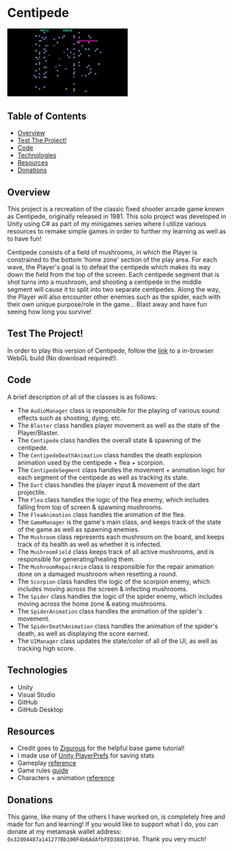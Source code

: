 # Centipede
<img width="276.48" height="155.52" src="https://github.com/SergeiBak/PersonalWebsite/blob/master/images/centipede.png?raw=true">

## Table of Contents
* [Overview](#Overview)
* [Test The Project!](#test-the-project)
* [Code](#Code)
* [Technologies](#Technologies)
* [Resources](#Resources)
* [Donations](#Donations)

## Overview
This project is a recreation of the classic fixed shooter arcade game known as Centipede, originally released in 1981. This solo project was developed in Unity using C# as part of my minigames series where I utilize various resources to remake simple games in order to further my learning as well as to have fun!   

Centipede consists of a field of mushrooms, in which the Player is constrained to the bottom 'home zone' section of the play area. For each wave, the Player's goal 
is to defeat the centipede which makes its way down the field from the top of the screen. Each centipede segment that is shot turns into a mushroom, and shooting a 
centipede in the middle segment will cause it to split into two separate centipedes. Along the way, the Player will also encounter other enemies such as the spider, each with their own unique purpose/role in the game... Blast away and have fun seeing how long you survive!    
 
## Test The Project!
In order to play this version of Centipede, follow the [link](https://sergeibak.github.io/PersonalWebsite/centipede.html) to a in-browser WebGL build (No download required!).

## Code
A brief description of all of the classes is as follows:
- The `AudioManager` class is responsible for the playing of various sound effects such as shooting, dying, etc.
- The `Blaster` class handles player movement as well as the state of the Player/Blaster.
- The `Centipede` class handles the overall state & spawning of the centipede.
- The `CentipedeDeathAnimation` class handles the death explosion animation used by the centipede + flea + scorpion.
- The `CentipedeSegment` class handles the movement + animation logic for each segment of the centipede as well as tracking its state.
- The `Dart` class handles the player input & movement of the dart projectile.
- The `Flea` class handles the logic of the flea enemy, which includes falling from top of screen & spawning mushrooms.
- The `FleaAnimation` class handles the animation of the flea.
- The `GameManager` is the game's main class, and keeps track of the state of the game as well as spawning enemies.
- The `Mushroom` class represents each mushroom on the board, and keeps track of its health as well as whether it is infected.
- The `MushroomField` class keeps track of all active mushrooms, and is responsible for generating/healing them.
- The `MushroomRepairAnim` class is responsible for the repair animation done on a damaged mushroom when resetting a round.
- The `Scorpion` class handles the logic of the scorpion enemy, which includes moving across the screen & infecting mushrooms.
- The `Spider` class handles the logic of the spider enemy, which includes moving across the home zone & eating mushrooms.
- The `SpiderAnimation` class handles the animation of the spider's movement.
- The `SpiderDeathAnimation` class handles the animation of the spider's death, as well as displaying the score earned.
- The `UIManager` class updates the state/color of all of the UI, as well as tracking high score.

## Technologies
- Unity
- Visual Studio
- GitHub
- GitHub Desktop

## Resources
- Credit goes to [Zigurous](https://www.youtube.com/channel/UCyaKsKqYTghxgAqywfefAzg) for the helpful base game tutorial!
- I made use of [Unity PlayerPrefs](https://docs.unity3d.com/ScriptReference/PlayerPrefs.html) for saving stats
- Gameplay [reference](https://www.youtube.com/watch?v=V7XEmf02zEM)
- Game rules [guide](https://www.digitpress.com/library/books/book_vmg_centipede.pdf)
- Characters + animation [reference](https://www.retrogamedeconstructionzone.com/2020/08/the-characters-of-centipede.html)

## Donations
This game, like many of the others I have worked on, is completely free and made for fun and learning! If you would like to support what I do, you can donate at my metamask wallet address: ```0x32d04487a141277Bb100F4b6AdAfbFED38810F40```. Thank you very much!

